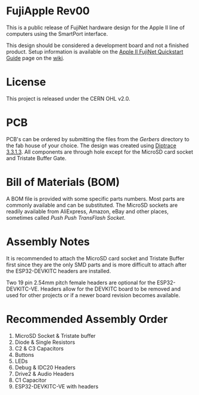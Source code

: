 # FujiApple Rev00

This is a public release of FujiNet hardware design for the Apple II line of computers using the SmartPort interface. 

This design should be considered a development board and not a finished product. Setup information is available on the [Apple II FujiNet Quickstart Guide](https://github.com/FujiNetWIFI/fujinet-platformio/wiki/AppleII-FujiNet-Quickstart-Guide) page on the [wiki](https://github.com/FujiNetWIFI/fujinet-platformio/wiki/).

# License

This project is released under the CERN OHL v2.0.

# PCB

PCB's can be ordered by submitting the files from the _Gerbers_ directory to the fab house of your choice. The design was created using [Diptrace 3.3.1.3](https://diptrace.com). All components are through hole except for the MicroSD card socket and Tristate Buffer Gate.

# Bill of Materials (BOM)

A BOM file is provided with some specific parts numbers. Most parts are commonly available and can be substituted. The MicroSD sockets are readily available from AliExpress, Amazon, eBay and other places, sometimes called _Push Push TransFlash Socket_.

# Assembly Notes

It is recommended to attach the MicroSD card socket and Tristate Buffer first since they are the only SMD parts and is more difficult to attach after the ESP32-DEVKITC headers are installed. 

Two 19 pin 2.54mm pitch female headers are optional for the ESP32-DEVKITC-VE. Headers allow for the DEVKITC board to be removed and used for other projects or if a newer board revision becomes available.

# Recommended Assembly Order

1. MicroSD Socket & Tristate buffer
2. Diode & Single Resistors
3. C2 & C3 Capacitors
4. Buttons
5. LEDs
6. Debug & IDC20 Headers
7. Drive2 & Audio Headers
8. C1 Capacitor
9. ESP32-DEVKITC-VE with headers

